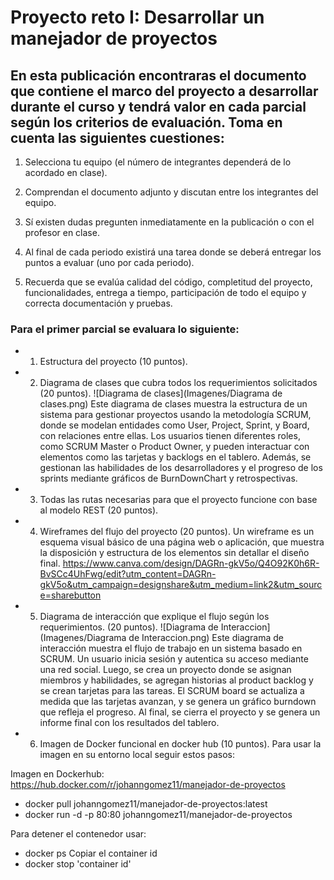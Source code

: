# Proyecto reto I: Desarrollar un manejador de proyectos

## En esta publicación encontraras el documento que contiene el marco del proyecto a desarrollar durante el curso y tendrá valor en cada parcial según los criterios de evaluación. Toma en cuenta las siguientes cuestiones:

1) Selecciona tu equipo (el número de integrantes dependerá de lo acordado en clase).

2) Comprendan el documento adjunto y discutan entre los integrantes del equipo.

3) Sí existen dudas pregunten inmediatamente en la publicación o con el profesor en clase.

4) Al final de cada periodo existirá una tarea donde se deberá entregar los puntos a evaluar (uno por cada periodo).

5) Recuerda que se evalúa calidad del código, completitud del proyecto, funcionalidades, entrega a tiempo, participación de todo el equipo y correcta documentación y pruebas.

### Para el primer parcial se evaluara lo siguiente:

* 1) Estructura del proyecto (10 puntos).

* 2) Diagrama de clases que cubra todos los requerimientos solicitados (20 puntos).
![Diagrama de clases](Imagenes/Diagrama de clases.png)
Este diagrama de clases muestra la estructura de un sistema para gestionar proyectos usando la metodología SCRUM, donde se modelan entidades como User, Project, Sprint, y Board, con relaciones entre ellas. Los usuarios tienen diferentes roles, como SCRUM Master o Product Owner, y pueden interactuar con elementos como las tarjetas y backlogs en el tablero. Además, se gestionan las habilidades de los desarrolladores y el progreso de los sprints mediante gráficos de BurnDownChart y retrospectivas.

* 3) Todas las rutas necesarias para que el proyecto funcione con base al modelo REST (20 puntos).

* 4) Wireframes del flujo del proyecto (20 puntos).
Un wireframe es un esquema visual básico de una página web o aplicación, que muestra la disposición y estructura de los elementos sin detallar el diseño final.
https://www.canva.com/design/DAGRn-gkV5o/Q4O92K0h6R-BvSCc4UhFwg/edit?utm_content=DAGRn-gkV5o&utm_campaign=designshare&utm_medium=link2&utm_source=sharebutton

* 5) Diagrama de interacción que explique el flujo según los requerimientos. (20 puntos).
![Diagrama de Interaccion](Imagenes/Diagrama de Interaccion.png)
Este diagrama de interacción muestra el flujo de trabajo en un sistema basado en SCRUM. Un usuario inicia sesión y autentica su acceso mediante una red social. Luego, se crea un proyecto donde se asignan miembros y habilidades, se agregan historias al product backlog y se crean tarjetas para las tareas. El SCRUM board se actualiza a medida que las tarjetas avanzan, y se genera un gráfico burndown que refleja el progreso. Al final, se cierra el proyecto y se genera un informe final con los resultados del tablero.

* 6) Imagen de Docker funcional en docker hub (10 puntos).
Para usar la imagen en su entorno local seguir estos pasos:

Imagen en Dockerhub: https://hub.docker.com/r/johanngomez11/manejador-de-proyectos

- docker pull johanngomez11/manejador-de-proyectos:latest
- docker run -d -p 80:80 johanngomez11/manejador-de-proyectos

Para detener el contenedor usar:
- docker ps
Copiar el container id
- docker stop 'container id'